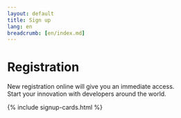 ```yaml
---
layout: default
title: Sign up
lang: en
breadcrumb: [en/index.md]
---
```


# Registration

New registration online will give you an immediate access.  
Start your innovation with developers around the world.

{% include signup-cards.html %}
